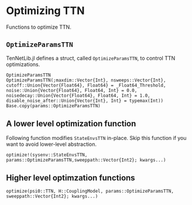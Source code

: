 # Optimizing TTN

Functions to optimize TTN.

## `OptimizeParamsTTN`

TenNetLib.jl defines a struct, called  `OptimizeParamsTTN`, to control TTN optimizations.

```@docs
OptimizeParamsTTN
OptimizeParamsTTN(;maxdim::Vector{Int}, nsweeps::Vector{Int}, cutoff::Union{Vector{Float64}, Float64} = _Float64_Threshold, noise::Union{Vector{Float64}, Float64, Int} = 0.0, noisedecay::Union{Vector{Float64}, Float64, Int} = 1.0, disable_noise_after::Union{Vector{Int}, Int} = typemax(Int))
Base.copy(params::OptimizeParamsTTN)
```

## A lower level optimization function

Following function modifies `StateEnvsTTN` in-place. Skip this function if you want to
avoid lower-level abstraction.

```@docs
optimize!(sysenv::StateEnvsTTN, params::OptimizeParamsTTN,sweeppath::Vector{Int2}; kwargs...)
```

## Higher level optimzation functions

```@docs
optimize(psi0::TTN, H::CouplingModel, params::OptimizeParamsTTN, sweeppath::Vector{Int2}; kwargs...)
```


